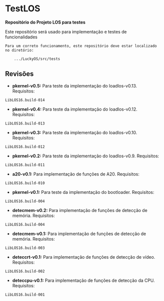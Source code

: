 # TestLOS #
**Repositório do Projeto LOS para testes**

Este repositório será usado para implementação e testes de funcionalidades

```
Para um correto funcionamento, este repositório deve estar localizado no diretório:

	.../LuckyOS/src/tests
```

## Revisões ##

* **pkernel-v0.5:** Para teste da implementação do loadlos-v0.13.
Requisitos:

```
LibLOS16.build-014
```

* **pkernel-v0.4:** Para teste da implementação do loadlos-v0.12.
Requisitos:

```
LibLOS16.build-013
```

* **pkernel-v0.3:** Para teste da implementação do loadlos-v0.10.
Requisitos:

```
LibLOS16.build-012
```

* **pkernel-v0.2:** Para teste da implementação do loadlos-v0.9.
Requisitos:

```
LibLOS16.build-011
```

* **a20-v0.1:** Para implementação de funções de A20.
Requisitos:

```
LibLOS16.build-010
```

* **pkernel-v0.1:** Para teste da implementação do bootloader.
Requisitos:

```
LibLOS16.build-004
```

* **detecmem-v0.2:** Para implementação de funções de detecção de memória.
Requisitos:

```
LibLOS16.build-004
```

* **detecmem-v0.1:** Para implementação de funções de detecção de memória.
Requisitos:

```
LibLOS16.build-003
```

* **deteccrt-v0.1:** Para implementação de funções de detecção de vídeo.
Requisitos:

```
LibLOS16.build-002
```

* **deteccpu-v0.1:** Para implementação de funções de detecção da CPU.
Requisitos:

```
LibLOS16.build-001
```
